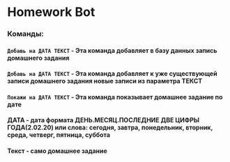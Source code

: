 # Homework Bot

### Команды: 
#### `Добавь на ДАТА ТЕКСТ` - Эта команда добавляет в базу данных запись домашнего задания

#### `Добавь на ДАТА ТЕКСТ` - Эта команда добавляет к уже существующей записи домашнего задания новые записи из параметра **ТЕКСТ**

#### `Покажи на ДАТА ТЕКСТ` - Эта команда показывает домашнее задание по дате

#### **ДАТА** - дата формата ДЕНЬ.МЕСЯЦ.ПОСЛЕДНИЕ ДВЕ ЦИФРЫ ГОДА(2.02.20) или слова: сегодня, завтра, понедельник, вторник, среда, четверг, пятница, суббота
#### **Текст** - само домашнее задание

